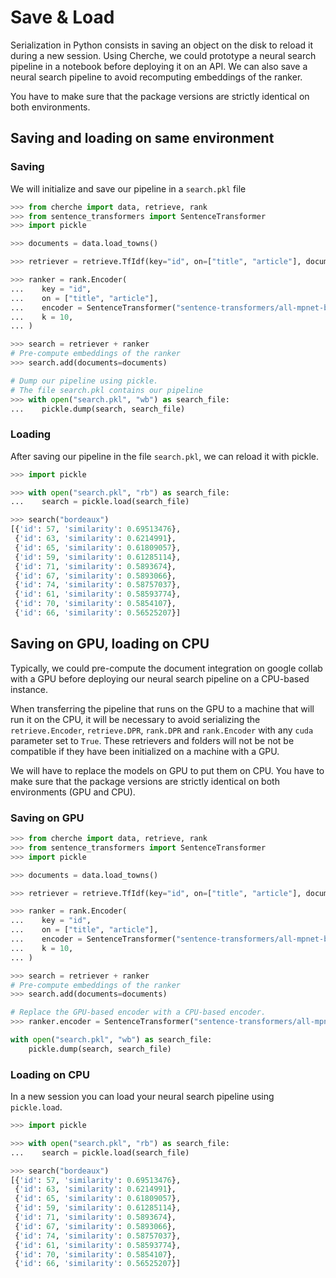 # Save & Load

Serialization in Python consists in saving an object on the disk to reload it during a new session.
Using Cherche, we could prototype a neural search pipeline in a notebook before deploying it on an
API. We can also save a neural search pipeline to avoid recomputing embeddings of the ranker.

You have to make sure that the package versions are strictly identical on both environments.

## Saving and loading on same environment

### Saving

We will initialize and save our pipeline in a `search.pkl` file

```python
>>> from cherche import data, retrieve, rank
>>> from sentence_transformers import SentenceTransformer
>>> import pickle

>>> documents = data.load_towns()

>>> retriever = retrieve.TfIdf(key="id", on=["title", "article"], documents=documents, k=30)

>>> ranker = rank.Encoder(
...    key = "id",
...    on = ["title", "article"],
...    encoder = SentenceTransformer("sentence-transformers/all-mpnet-base-v2").encode,
...    k = 10,
... )

>>> search = retriever + ranker
# Pre-compute embeddings of the ranker
>>> search.add(documents=documents)

# Dump our pipeline using pickle.
# The file search.pkl contains our pipeline
>>> with open("search.pkl", "wb") as search_file:
...    pickle.dump(search, search_file)

```

### Loading

After saving our pipeline in the file `search.pkl`, we can reload it with pickle.

```python
>>> import pickle

>>> with open("search.pkl", "rb") as search_file:
...    search = pickle.load(search_file)

>>> search("bordeaux")
[{'id': 57, 'similarity': 0.69513476},
 {'id': 63, 'similarity': 0.6214991},
 {'id': 65, 'similarity': 0.61809057},
 {'id': 59, 'similarity': 0.61285114},
 {'id': 71, 'similarity': 0.5893674},
 {'id': 67, 'similarity': 0.5893066},
 {'id': 74, 'similarity': 0.58757037},
 {'id': 61, 'similarity': 0.58593774},
 {'id': 70, 'similarity': 0.5854107},
 {'id': 66, 'similarity': 0.56525207}]
```

## Saving on GPU, loading on CPU

Typically, we could pre-compute the document integration on google collab with a GPU before
deploying our neural search pipeline on a CPU-based instance.

When transferring the pipeline that runs on the GPU to a machine that will run it on the CPU, it
will be necessary to avoid serializing the `retrieve.Encoder`, `retrieve.DPR`, `rank.DPR` and
`rank.Encoder` with any `cuda` parameter set to `True`. These retrievers and folders will not be
not be compatible if they have been initialized on a machine with a GPU.

We will have to replace the models on GPU to put them on CPU. You have to make sure that the
package versions are strictly identical on both environments (GPU and CPU).

### Saving on GPU

```python
>>> from cherche import data, retrieve, rank
>>> from sentence_transformers import SentenceTransformer
>>> import pickle

>>> documents = data.load_towns()

>>> retriever = retrieve.TfIdf(key="id", on=["title", "article"], documents=documents, k=30)

>>> ranker = rank.Encoder(
...    key = "id",
...    on = ["title", "article"],
...    encoder = SentenceTransformer("sentence-transformers/all-mpnet-base-v2", device="cuda").encode,
...    k = 10,
... )

>>> search = retriever + ranker
# Pre-compute embeddings of the ranker
>>> search.add(documents=documents)

# Replace the GPU-based encoder with a CPU-based encoder. 
>>> ranker.encoder = SentenceTransformer("sentence-transformers/all-mpnet-base-v2").encode

with open("search.pkl", "wb") as search_file:
    pickle.dump(search, search_file)

```

### Loading on CPU

In a new session you can load your neural search pipeline using `pickle.load`.

```python
>>> import pickle

>>> with open("search.pkl", "rb") as search_file:
...    search = pickle.load(search_file)

>>> search("bordeaux")
[{'id': 57, 'similarity': 0.69513476},
 {'id': 63, 'similarity': 0.6214991},
 {'id': 65, 'similarity': 0.61809057},
 {'id': 59, 'similarity': 0.61285114},
 {'id': 71, 'similarity': 0.5893674},
 {'id': 67, 'similarity': 0.5893066},
 {'id': 74, 'similarity': 0.58757037},
 {'id': 61, 'similarity': 0.58593774},
 {'id': 70, 'similarity': 0.5854107},
 {'id': 66, 'similarity': 0.56525207}]
```
